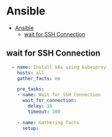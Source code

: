 # Ansible
<!--ts-->
   * [Ansible](#ansible)
      * [wait for SSH Connection](#wait-for-ssh-connection)

<!-- Added by: morelly_t1, at: Tue 22 Dec 2020 03:04:00 PM CET -->

<!--te-->

## wait for SSH Connection
```yaml
  - name: Install k8s using kubespray
    hosts: all
    gather_facts: no

    pre_tasks:
    - name: Wait for SSH Connection
      wait_for_connection:
        delay: 10
        timeout: 300

    - name: Gathering facts
      setup:
```
